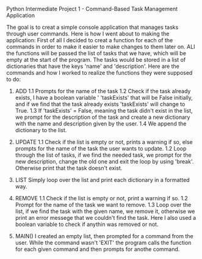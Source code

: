 Python Intermediate Project 1 - Command-Based Task Management Application

The goal is to creat a simple console application that manages tasks through user commands.
Here is how I went about to making the application:
    First of all I decided to creat a function for each of the commands in order to make it easier to make changes to them later on. ALl the functions will be passed the list of tasks that we have, which will be empty at the start of the program. The tasks would be stored in a list of dictionaries that have the keys 'name' and 'description'.
Here are the commands and how I worked to realize the functions they were supposed to do:
1.  ADD
    1.1 Prompts for the name of the task
    1.2 Check if the task already exists, I have a boolean variable ' 'taskExists' that will be False initially, and if we find that the      task already exists 'taskExists' will change to True.
    1.3 If 'taskExists' = False, meaning the task didn't exist in the list, we prompt for the description of the task and create a new dictionary  with the name and description given by the user.
    1.4 We append the dictionary to the list. 

2.  UPDATE
    1.1 Check if the list is empty or not, prints a warning if so, else prompts for the name of the task the user wants to update.
    1.2 Loop through the list of tasks, if we find the needed task, we prompt for the new description, change the old one and exit the loop by using 'break'. Otherwise print that the task doesn't exist.

3.  LIST
    Simply loop over the list and print each dictionary in a formatted way.

4.  REMOVE
    1.1 Check if the list is empty or not, print a warning if so.
    1.2 Prompt for the name of the task we want to remove.
    1.3 Loop over the list, if we find the task with the given name, we remove it, otherwise we print an error messege that we couldn't find the task.
    Here I also used a boolean variable to check if anythin was removed or not.

5.  MAIN()
    I created an empty list, then prompted for a command from the user.
    While the command wasn't 'EXIT' the program calls the function for each given command and then prompts for anothe command. 
